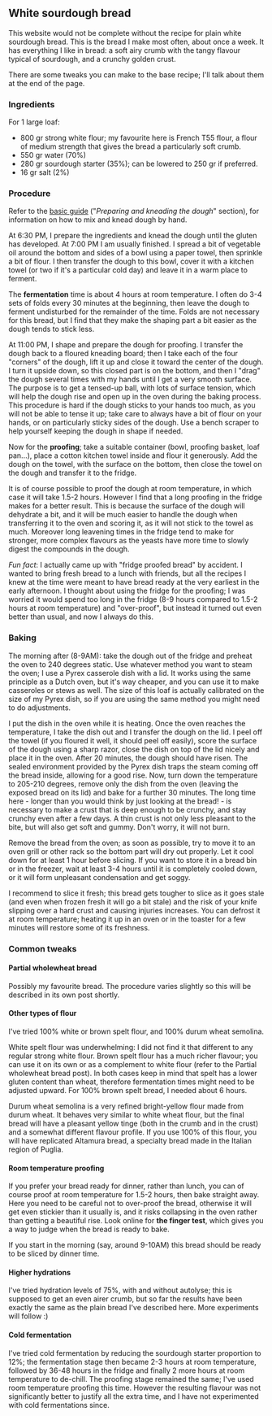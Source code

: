 ## White sourdough bread

This website would not be complete without the recipe for plain white sourdough bread. This is the bread I make most often, about once a week. It has everything I
like in bread: a soft airy crumb with the tangy flavour typical of sourdough, and a crunchy golden crust.

There are some tweaks you can make to the base recipe; I'll talk about them at the end of the page.

### Ingredients

For 1 large loaf:
- 800 gr strong white flour; my favourite here is French T55 flour, a flour of medium strength that gives the bread a particularly soft crumb.
- 550 gr water (70%)
- 280 gr sourdough starter (35%); can be lowered to 250 gr if preferred.
- 16 gr salt (2%)

### Procedure

Refer to the [basic guide](https://the-sourdough-repository.github.io/2020-01-05-basic-guide) ("_Preparing and kneading the dough_" section), for information on how to mix and knead dough by hand.

At 6:30 PM, I prepare the ingredients and knead the dough until the gluten has developed. At 7:00 PM I am usually finished. I spread a bit of vegetable
oil around the bottom and sides of a bowl using a paper towel, then sprinkle a bit of flour. I then transfer the dough to this bowl, cover it with a kitchen towel
(or two if it's a particular cold day) and leave it in a warm place to ferment.

The **fermentation** time is about 4 hours at room temperature. I often do 3-4 sets of folds every 30 minutes at the beginning, then leave the dough
to ferment undisturbed for the remainder of the time. Folds are not necessary for this bread, but I find that they make the shaping part a bit easier as the
dough tends to stick less.

At 11:00 PM, I shape and prepare the dough for proofing. I transfer the dough back to a floured kneading board; then I take each of the four "corners" of the dough, lift it up and close it toward the center of the dough. I turn it upside down, so this closed part is on the bottom, and then I "drag" the dough several
times with my hands until I get a very smooth surface. The purpose is to get a tensed-up ball, with lots of surface tension, which will help the dough rise and
open up in the oven during the baking process. This procedure is hard if the dough sticks to your hands too much, as you will not be able to tense it up; take
care to always have a bit of flour on your hands, or on particularly sticky sides of the dough. Use a bench scraper to help yourself keeping the dough
in shape if needed.

Now for the **proofing**; take a suitable container (bowl, proofing basket, loaf pan...), place a cotton kitchen towel inside and flour it generously. Add the dough on the towel, with the surface on the bottom, then close the towel on the dough and transfer it to the fridge.

It is of course possible to proof the dough at room temperature, in which case it will take 1.5-2 hours. However I find that a long proofing in the
fridge makes for a better result. This is because the surface of the dough will dehydrate a bit, and it will be much easier to handle the dough when
transferring it to the oven and scoring it, as it will not stick to the towel as much. Moreover long leavening times in the fridge tend to make for stronger,
more complex flavours as the yeasts have more time to slowly digest the compounds in the dough.

_Fun fact_: I actually came up with "fridge proofed bread" by accident. I wanted to bring fresh bread to a lunch with friends, but all the recipes I knew at the time were meant to have bread ready at the very earliest in the early afternoon. I thought about using the fridge for the proofing; I was worried it would spend too long in the fridge (8-9 hours compared to 1.5-2 hours at room temperature) and "over-proof", but instead it turned out even better than usual, and now I always do this.

### Baking

The morning after (8-9AM): take the dough out of the fridge and preheat the oven to 240 degrees static. Use whatever method you want to steam the oven; I
use a Pyrex casserole dish with a lid. It works using the same principle as a Dutch oven, but it's way cheaper, and you can use it to make casseroles or stews
as well. The size of this loaf is actually calibrated on the size of my Pyrex dish, so if you are using the same method you might need to do adjustments.

I put the dish in the oven while it is heating. Once the oven reaches the temperature, I take the dish out and I transfer the dough on the lid. I peel off
the towel (if you floured it well, it should peel off easily), score the surface of the dough using a sharp razor, close the dish on top of the lid
nicely and place it in the oven. After 20 minutes, the dough should have risen. The sealed environment provided by the Pyrex dish traps the steam coming
off the bread inside, allowing for a good rise. Now, turn down the temperature to 205-210 degrees, remove only the dish from the oven (leaving the exposed bread
on its lid) and bake for a further 30 minutes. The long time here - longer than you would think by just looking at the bread! - is necessary to make a crust
that is deep enough to be crunchy, and stay crunchy even after a few days. A thin crust is not only less pleasant to the bite, but will also get soft and
gummy. Don't worry, it will not burn.

Remove the bread from the oven; as soon as possible, try to move it to an oven grill or other rack so the bottom part will dry out properly. Let it cool down
for at least 1 hour before slicing. If you want to store it in a bread bin or in the freezer, wait at least 3-4 hours until it is completely cooled down, or
it will form unpleasant condensation and get soggy.

I recommend to slice it fresh; this bread gets tougher to slice as it goes stale (and even when frozen fresh it will go a bit stale) and the risk of your knife slipping over a hard crust and causing injuries increases. You can defrost it at room temperature; heating it up in an oven or in the toaster for a few minutes will restore some of its freshness.

### Common tweaks

#### Partial wholewheat bread

Possibly my favourite bread. The procedure varies slightly so this will be described in its own post shortly.

#### Other types of flour

I've tried 100% white or brown spelt flour, and 100% durum wheat semolina.

White spelt flour was underwhelming: I did not find it that different to any regular strong white flour. Brown spelt flour has a much richer flavour; you can use it on its own or as a complement to white flour (refer to the Partial wholewheat bread post). In both cases keep in mind that spelt has a lower gluten content than wheat, therefore fermentation times might need to be adjusted upward. For 100% brown spelt bread, I needed about 6 hours.

Durum wheat semolina is a very refined bright-yellow flour made from durum wheat. It behaves very similar to white wheat flour, but the final bread will have
a pleasant yellow tinge (both in the crumb and in the crust) and a somewhat different flavour profile. If you use 100% of this flour, you will have replicated
Altamura bread, a specialty bread made in the Italian region of Puglia.

#### Room temperature proofing

If you prefer your bread ready for dinner, rather than lunch, you can of course proof at room temperature for 1.5-2 hours, then bake straight away. Here you
need to be careful not to over-proof the bread, otherwise it will get even stickier than it usually is, and it risks collapsing in the oven rather than
getting a beautiful rise. Look online for **the finger test**, which gives you a way to judge when the bread is ready to bake.

If you start in the morning (say, around 9-10AM) this bread should be ready to be sliced by dinner time.

#### Higher hydrations

I've tried hydration levels of 75%, with and without autolyse; this is supposed to get an even airer crumb, but so far the results have been exactly the same
as the plain bread I've described here. More experiments will follow :)

#### Cold fermentation

I've tried cold fermentation by reducing the sourdough starter proportion to 12%; the fermentation stage then became 2-3 hours at room temperature, followed
by 36-48 hours in the fridge and finally 2 more hours at room temperature to de-chill. The proofing stage remained the same; I've used room temperature
proofing this time. However the resulting flavour was not significantly better to justify all the extra time, and I have not experimented with
cold fermentations since.
